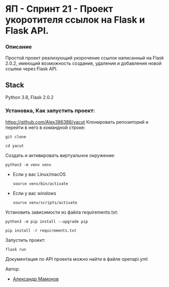 # ЯП - Спринт 21 - Проект укоротителя ссылок на Flask и Flask API.

### Описание

Простой проект реализующий укорочение ссылок написанный на Flask 2.0.2, имеющий возможность создания, удаления и добавления новой ссылки через Flask API.

## Stack

Python 3.8, Flask 2.0.2

### Установка, Как запустить проект:
https://github.com/Alex386386/yacut
Клонировать репозиторий и перейти в него в командной строке:

```
git clone 
```

```
cd yacut
```

Cоздать и активировать виртуальное окружение:

```
python3 -m venv venv
```

* Если у вас Linux/macOS

    ```
    source venv/bin/activate
    ```

* Если у вас windows

    ```
    source venv/scripts/activate
    ```

Установить зависимости из файла requirements.txt:

```
python3 -m pip install --upgrade pip
```

```
pip install -r requirements.txt
```

Запустить проект:

```
flask run
```

Документация по API проекта можно найти в файле openapi.yml

Автор:
- [Александр Мамонов](https://github.com/Alex386386) 
